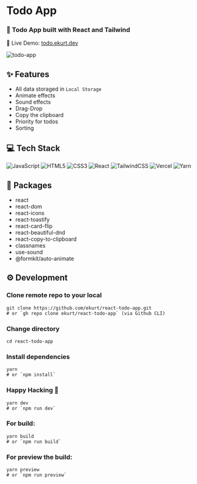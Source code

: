 # Todo App

### 📜 Todo App built with React and Tailwind

🔗 Live Demo: [todo.ekurt.dev](https://todo.ekurt.dev)

![todo-app](https://todo.ekurt.dev/assets/images/todo-app.png)

## ✨ Features

- All data storaged in `Local Storage`
- Animate effects
- Sound effects
- Drag-Drop
- Copy the clipboard
- Priority for todos
- Sorting

## 💻 Tech Stack

![JavaScript](https://img.shields.io/badge/javascript-%23323330.svg?style=for-the-badge&logo=javascript&logoColor=%23F7DF1E)
![HTML5](https://img.shields.io/badge/html5-%23E34F26.svg?style=for-the-badge&logo=html5&logoColor=white)
![CSS3](https://img.shields.io/badge/css3-%231572B6.svg?style=for-the-badge&logo=css3&logoColor=white)
![React](https://img.shields.io/badge/react-%2320232a.svg?style=for-the-badge&logo=react&logoColor=%2361DAFB)
![TailwindCSS](https://img.shields.io/badge/tailwindcss-%2338B2AC.svg?style=for-the-badge&logo=tailwind-css&logoColor=white)
![Vercel](https://img.shields.io/badge/vercel-%23000000.svg?style=for-the-badge&logo=vercel&logoColor=white)
![Yarn](https://img.shields.io/badge/yarn-%232C8EBB.svg?style=for-the-badge&logo=yarn&logoColor=white)

## 📝 Packages

- react
- react-dom
- react-icons
- react-toastify
- react-card-flip
- react-beautiful-dnd
- react-copy-to-clipboard
- classnames
- use-sound
- @formkit/auto-animate

## ⚙️ Development

### Clone remote repo to your local

```
git clone https://github.com/ekurt/react-todo-app.git
# or `gh repo clone ekurt/react-todo-app` (via Github CLI)
```

### Change directory

```
cd react-todo-app
```

### Install dependencies

```
yarn
# or `npm install`
```

### Happy Hacking 🎉

```
yarn dev
# or `npm run dev`
```

### For build:

```
yarn build
# or `npm run build`
```

### For preview the build:

```
yarn preview
# or `npm run preview`
```
